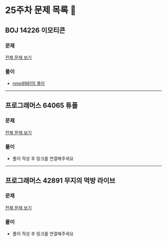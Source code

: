 # 25주차 문제 목록 📝
## BOJ 14226 이모티콘
### 문제
[전체 문제 보기](https://www.acmicpc.net/problem/14226)

### 풀이
- [nmp9981의 풀이](https://blog.naver.com/tybnasgo/222711034394)

___
## 프로그래머스 64065 튜플
### 문제
[전체 문제 보기](https://programmers.co.kr/learn/courses/30/lessons/64065)

### 풀이
- 풀이 작성 후 링크를 연결해주세요

___
## 프로그래머스 42891 무지의 먹방 라이브
### 문제
[전체 문제 보기](https://programmers.co.kr/learn/courses/30/lessons/42891)

### 풀이
- 풀이 작성 후 링크를 연결해주세요
